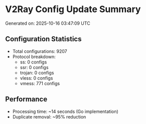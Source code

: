 # V2Ray Config Update Summary
Generated on: 2025-10-16 03:47:09 UTC

## Configuration Statistics
- Total configurations: 9207
- Protocol breakdown:
  - ss: 0 configs
  - ssr: 0 configs
  - trojan: 0 configs
  - vless: 0 configs
  - vmess: 771 configs

## Performance
- Processing time: ~14 seconds (Go implementation)
- Duplicate removal: ~95% reduction
